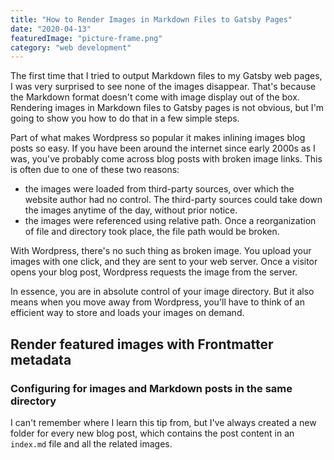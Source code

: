 ```yaml
---
title: "How to Render Images in Markdown Files to Gatsby Pages"
date: "2020-04-13"
featuredImage: "picture-frame.png"
category: "web development"
---
```


The first time that I tried to output Markdown files to my Gatsby web pages, I was very surprised to see none of the images disappear. That's because the Markdown format doesn't come with image display out of the box. Rendering images in Markdown files to Gatsby pages is not obvious, but I'm going to show you how to do that in a few simple steps.

Part of what makes Wordpress so popular it makes inlining images blog posts so easy. If you have been around the internet since early 2000s as I was, you've probably come across blog posts with broken image links. This is often due to one of these two reasons:

- the images were loaded from third-party sources, over which the website author had no control. The third-party sources could take down the images anytime of the day, without prior notice.
- the images were referenced using relative path. Once a reorganization of file and directory took place, the file path would be broken.

With Wordpress, there's no such thing as broken image. You upload your images with one click, and they are sent to your web server. Once a visitor opens your blog post, Wordpress requests the image from the server.

In essence, you are in absolute control of your image directory. But it also means when you move away from Wordpress, you'll have to think of an efficient way to store and loads your images on demand.

## Render featured images with Frontmatter metadata

### Configuring for images and Markdown posts in the same directory

I can't remember where I learn this tip from, but I've always created a new folder for every new blog post, which contains the post content in an `index.md` file and all the related images.
